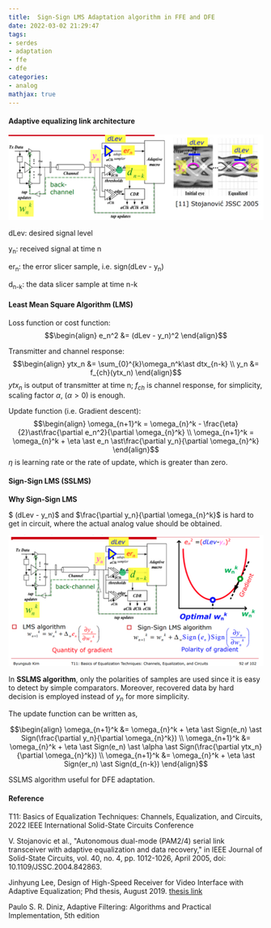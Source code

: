 ```yaml
---
title:  Sign-Sign LMS Adaptation algorithm in FFE and DFE
date: 2022-03-02 21:29:47
tags:
- serdes
- adaptation
- ffe
- dfe
categories:
- analog
mathjax: true
---
```


####  Adaptive equalizing link architecture

![image-20220302213259394](sign-sign-LMS/image-20220302213259394.png)

dLev: desired signal level

y<sub>n</sub>: received signal at time n

er<sub>n</sub>: the error slicer sample, i.e. sign(dLev - y<sub>n</sub>)

d<sub>n-k</sub>: the data slicer sample at time n-k

#### Least Mean Square Algorithm (LMS)

Loss function or cost function:
$$\begin{align}
e_n^2 &= (dLev - y_n)^2
\end{align}$$

Transmitter and channel response:
$$\begin{align}
ytx_n &= \sum_{0}^{k}\omega_n^k\ast dtx_{n-k} \\
y_n &= f_{ch}(ytx_n)
\end{align}$$
$ytx_n$ is output of transmitter at time n; $f_{ch}$ is channel response, for simplicity, scaling factor $\alpha$, ($\alpha > 0$) is enough.

Update function (i.e. Gradient descent):
$$\begin{align}
\omega_{n+1}^k = \omega_{n}^k - \frac{\eta}{2}\ast\frac{\partial e_n^2}{\partial \omega_{n}^k} \\
\omega_{n+1}^k = \omega_{n}^k + \eta \ast e_n \ast\frac{\partial y_n}{\partial \omega_{n}^k}
\end{align}$$
$\eta$ is learning rate or the rate of update, which is greater than zero.

#### Sign-Sign LMS (SSLMS)

**Why Sign-Sign LMS**

$ (dLev - y_n)$ and $\frac{\partial y_n}{\partial \omega_{n}^k}$ is hard to get in circuit, where the actual analog value should be obtained.

![image-20220302231044136](sign-sign-LMS/image-20220302231044136.png)

In **SSLMS algorithm**, only the polarities of samples are used since it is easy to detect by simple comparators.  Moreover, recovered data by hard decision is employed instead of $y_n$ for more simplicity.

The update function can be written as,

$$\begin{align}
\omega_{n+1}^k &= \omega_{n}^k + \eta \ast Sign(e_n) \ast Sign(\frac{\partial y_n}{\partial \omega_{n}^k}) \\
\omega_{n+1}^k &= \omega_{n}^k + \eta \ast Sign(e_n) \ast \alpha \ast Sign(\frac{\partial ytx_n}{\partial \omega_{n}^k}) \\
\omega_{n+1}^k &= \omega_{n}^k + \eta \ast Sign(er_n) \ast Sign(d_{n-k})
\end{align}$$

SSLMS algorithm useful for DFE adaptation.

#### Reference

T11: Basics of Equalization Techniques: Channels, Equalization, and Circuits, 2022 IEEE International Solid-State Circuits Conference

V. Stojanovic et al., "Autonomous dual-mode (PAM2/4) serial link transceiver with adaptive equalization and data recovery," in IEEE Journal of Solid-State Circuits, vol. 40, no. 4, pp. 1012-1026, April 2005, doi: 10.1109/JSSC.2004.842863.

Jinhyung Lee, Design of High-Speed Receiver for Video Interface with Adaptive Equalization; Phd thesis, August 2019. [thesis link](http://dcollection.snu.ac.kr/common/orgView/000000157003)

Paulo S. R. Diniz, Adaptive Filtering: Algorithms and Practical Implementation, 5th edition

